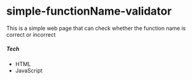 # simple-functionName-validator
This is a simple web page that can check whether the function name is correct or incorrect

##### Tech
- HTML
- JavaScript
